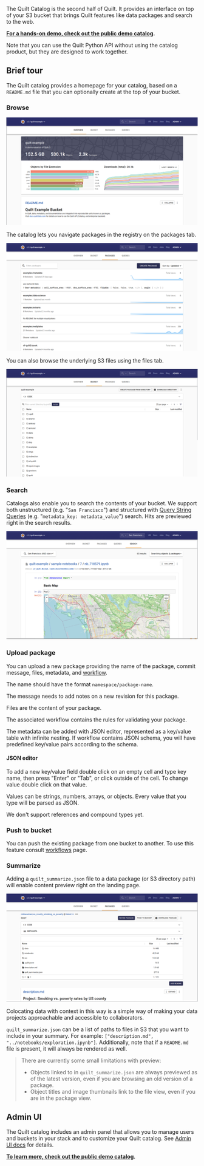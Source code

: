 The Quilt Catalog is the second half of Quilt. It provides an interface on top of your S3 bucket that brings Quilt features like data packages and search to the web.

**[For a hands-on demo, check out the public demo catalog](https://open.quiltdata.com/b/quilt-example).**

Note that you can use the Quilt Python API without using the catalog product, but they are designed to work together.

## Brief tour

The Quilt catalog provides a homepage for your catalog, based on a `README.md` file that you can optionally create at the top of your bucket.

### Browse

![](../imgs/catalog_homepage.png)

The catalog lets you navigate packages in the registry on the packages tab.

![](../imgs/catalog_packages_tab.png)

You can also browse the underlying S3 files using the files tab.

![](../imgs/catalog_files_tab.png)

### Search

Catalogs also enable you to search the contents of your bucket. We support both unstructured (e.g. "`San Francisco`") and structured with [Query String Queries](https://www.elastic.co/guide/en/elasticsearch/reference/6.7/query-dsl-query-string-query.html#query-string-syntax) (e.g. "`metadata_key: metadata_value`") search. Hits are previewed right in the search results.

![](../imgs/catalog_search.png)

### Upload package

You can upload a new package providing the name of the package, commit message, files, metadata, and [workflow](../advanced-features/workflows.md).

The name should have the format `namespace/package-name`.

The message needs to add notes on a new revision for this package.

Files are the content of your package.

The associated workflow contains the rules for validating your package.

The metadata can be added with JSON editor, represented as a key/value table with infinite nesting. If workflow contains JSON schema, you will have predefined key/value pairs according to the schema.

#### JSON editor

To add a new key/value field double click on an empty cell and type key name, then press "Enter" or "Tab", or click outside of the cell. To change value double click on that value.

Values can be strings, numbers, arrays, or objects. Every value that you type will be parsed as JSON.

We don't support references and compound types yet.

### Push to bucket

You can push the existing package from one bucket to another. To use this feature consult [workflows](../advanced-features/workflows.md) page.

### Summarize

Adding a `quilt_summarize.json` file to a data package (or S3 directory path) will enable content preview right on the landing page.

![](../imgs/catalog_package_landing_page.png)

Colocating data with context in this way is a simple way of making your data projects approachable and accessible to collaborators.

`quilt_summarize.json` can be a list of paths to files in S3 that you want to include in your summary. For example: `["description.md", "../notebooks/exploration.ipynb"]`. Additionally, note that if a `README.md` file is present, it will always be rendered as well.

> There are currently some small limitations with preview:
>
> * Objects linked to in `quilt_summarize.json` are always previewed as of the latest version, even if you are browsing an old version of a package.
> * Object titles and image thumbnails link to the file view, even if you are in the package view.

## Admin UI

The Quilt catalog includes an admin panel that allows you to manage users and buckets in your stack and to customize your Quilt catalog.
See [Admin UI docs](../Catalog/Admin.md) for details.


**[To learn more, check out the public demo catalog](https://open.quiltdata.com/b/quilt-example)**.
